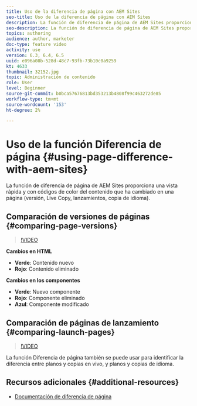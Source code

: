 ```yaml
---
title: Uso de la diferencia de página con AEM Sites
seo-title: Uso de la diferencia de página con AEM Sites
description: La función de diferencia de página de AEM Sites proporciona una vista rápida y con códigos de color del contenido que ha cambiado en una página (versión, Live Copy, lanzamientos, copia de idioma).
seo-description: La función de diferencia de página de AEM Sites proporciona una vista rápida y con códigos de color del contenido que ha cambiado en una página (versión, Live Copy, lanzamientos, copia de idioma).
topics: authoring
audience: author, marketer
doc-type: feature video
activity: use
version: 6.3, 6.4, 6.5
uuid: e096a08b-528d-48c7-93fb-73b10c0a9259
kt: 4633
thumbnail: 32152.jpg
topic: Administración de contenido
role: User
level: Beginner
source-git-commit: b0bca57676813bd353213b4808f99c463272de85
workflow-type: tm+mt
source-wordcount: '153'
ht-degree: 2%

---
```



# Uso de la función Diferencia de página {#using-page-difference-with-aem-sites}

La función de diferencia de página de AEM Sites proporciona una vista rápida y con códigos de color del contenido que ha cambiado en una página (versión, Live Copy, lanzamientos, copia de idioma).

## Comparación de versiones de páginas {#comparing-page-versions}

>[!VIDEO](https://video.tv.adobe.com/v/32152?quality=9&learn=on)

**Cambios en HTML**

* **Verde**: Contenido nuevo
* **Rojo**: Contenido eliminado

**Cambios en los componentes**

* **Verde**: Nuevo componente
* **Rojo**: Componente eliminado
* **Azul**: Componente modificado

## Comparación de páginas de lanzamiento {#comparing-launch-pages}

>[!VIDEO](https://video.tv.adobe.com/v/17746/?quality=9&learn=on)

La función Diferencia de página también se puede usar para identificar la diferencia entre planos y copias en vivo, y planos y copias de idioma.

## Recursos adicionales {#additional-resources}

* [Documentación de diferencia de página](https://docs.adobe.com/content/help/en/experience-manager-65/authoring/siteandpage/page-diff.html)
